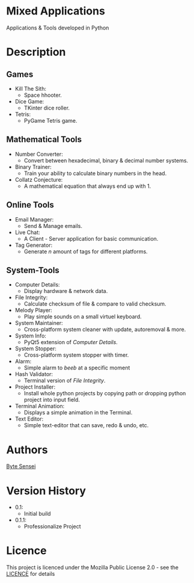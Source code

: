 # Mixed Applications
Applications & Tools developed in Python 

# Description
## Games
- Kill The Sith:
    - Space hhooter.
- Dice Game:
    - TKinter dice roller.
- Tetris:
    - PyGame Tetris game.
## Mathematical Tools
- Number Converter:
    - Convert between hexadecimal, binary & decimal number systems.
- Binary Trainer:
    - Train your ability to calculate binary numbers in the head.
- Collatz Conjecture:
    - A mathematical equation that always end up with 1.
## Online Tools
- Email Manager:
    - Send & Manage emails.
- Live Chat:
    - A Client - Server application for basic communication.
- Tag Generator:
    - Generate $n$ amount of tags for different platforms. 
## System-Tools
- Computer Details:
    - Display hardware & network data.
- File Integrity:
    - Calculate checksum of file & compare to valid checksum.
- Melody Player:
    - Play simple sounds on a small virtuel keyboard.
- System Maintainer:
    - Cross-platform system cleaner with update, autoremoval & more.
- System Info:
    - PyQt5 extension of *Computer Details*.
- System Stopper:
    - Cross-platform system stopper with timer.
- Alarm:
    - Simple alarm to *beeb* at a specific moment
- Hash Validator:
    - Terminal version of *File Integrity*.
- Project Installer:
    - Install whole python projects by copying path or dropping python project into input field.
- Terminal Animation:
    - Displays a simple animation in the Terminal.
- Text Editor:
    - Simple text-editor that can save, redo & undo, etc.  

# Authors
[Byte Sensei](https://github.com/bytesenseidk)

# Version History
- 0.1:
    * Initial build
- 0.1.1:
    * Professionalize Project

# Licence
This project is licenced under the Mozilla Public License 2.0 - see the [LICENCE](https://github.com/bytesenseidk/Mixed-Applications/blob/main/LICENCE) for details
